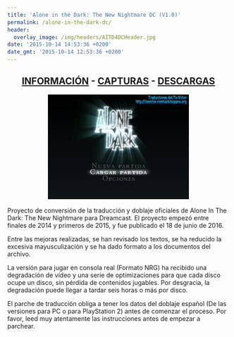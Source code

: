 ```yaml
---
title: 'Alone in the Dark: The New Nightmare DC (V1.0)'
permalink: /alone-in-the-dark-dc/
header:
  overlay_image: /img/headers/AITD4DCHeader.jpg
date: '2015-10-14 14:53:36 +0200'
date_gmt: '2015-10-14 12:53:36 +0200'
---
```


<h2 style="text-align: center;"><strong><a href="/alone-in-the-dark-dc/informacion/">INFORMACIÓN</a> - <a href="/alone-in-the-dark-dc/capturas/">CAPTURAS</a> - <a href="/alone-in-the-dark-dc/descargar/">DESCARGAS</a></strong></h2>
<center><img src="/img/2015/10/AITD4DC-02.jpg" alt="Alone in the Dark DC" width="320" height="238" /></center>

Proyecto de conversión de la traducción y doblaje oficiales de Alone In The Dark: The 
New Nightmare para Dreamcast. El proyecto empezó entre finales de 2014 y primeros de 2015, 
y fue publicado el 18 de junio de 2016.

Entre las mejoras realizadas, se han revisado los textos, se ha reducido la excesiva 
mayusculización y se ha dado formato a los documentos del archivo.

La versión para jugar en consola real (Formato NRG) ha recibido una degradación de vídeo y una 
serie de optimizaciones para que cada disco ocupe un disco, sin pérdida de contenidos jugables. 
Por desgracia, la degradación puede llegar a tardar seis horas o más por disco.

El parche de traducción obliga a tener los datos del doblaje español (De las versiones para PC o 
para PlayStation 2) antes de comenzar el proceso. Por favor, leed muy atentamente las instrucciones 
antes de empezar a parchear.
